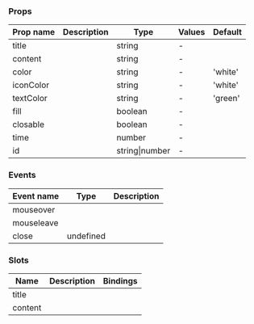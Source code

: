 ### Props

| Prop name | Description | Type           | Values | Default |
| --------- | ----------- | -------------- | ------ | ------- |
| title     |             | string         | -      |         |
| content   |             | string         | -      |         |
| color     |             | string         | -      | 'white' |
| iconColor |             | string         | -      | 'white' |
| textColor |             | string         | -      | 'green' |
| fill      |             | boolean        | -      |         |
| closable  |             | boolean        | -      |         |
| time      |             | number         | -      |         |
| id        |             | string\|number | -      |         |

### Events

| Event name | Type      | Description |
| ---------- | --------- | ----------- |
| mouseover  |           |
| mouseleave |           |
| close      | undefined |

### Slots

| Name    | Description | Bindings |
| ------- | ----------- | -------- |
| title   |             |          |
| content |             |          |
